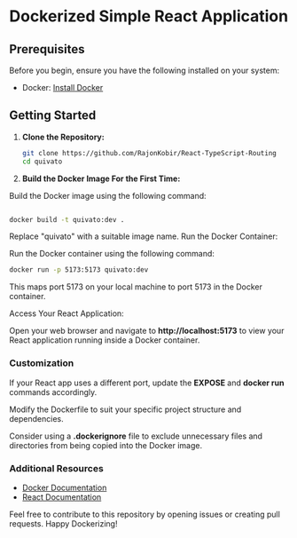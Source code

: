 # Dockerized Simple React Application

## Prerequisites

Before you begin, ensure you have the following installed on your system:

- Docker: [Install Docker](https://docs.docker.com/get-docker/)

## Getting Started

1. **Clone the Repository:**

   ```bash
   git clone https://github.com/RajonKobir/React-TypeScript-Routing
   cd quivato
   ```

2. **Build the Docker Image For the First Time:**

Build the Docker image using the following command:

```bash

docker build -t quivato:dev .
```
Replace "quivato" with a suitable image name.
Run the Docker Container:

Run the Docker container using the following command:

```bash
docker run -p 5173:5173 quivato:dev

```

This maps port 5173 on your local machine to port 5173 in the Docker container.

Access Your React Application:

Open your web browser and navigate to **http://localhost:5173** to view your React application running inside a Docker container.

### Customization

If your React app uses a different port, update the **EXPOSE** and **docker run** commands accordingly.

Modify the Dockerfile to suit your specific project structure and dependencies.

Consider using a **.dockerignore** file to exclude unnecessary files and directories from being copied into the Docker image.

### Additional Resources

- [Docker Documentation](https://docs.docker.com/get-docker/)
- [React Documentation](https://react.dev/)

Feel free to contribute to this repository by opening issues or creating pull requests. Happy Dockerizing!
